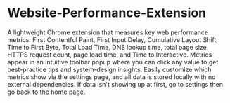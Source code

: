 # Website-Performance-Extension
A lightweight Chrome extension that measures key web performance metrics: First Contentful Paint, First Input Delay, Cumulative Layout Shift, Time to First Byte, Total Load Time, DNS lookup time, total page size, HTTPS request count, page load time, and Time to Interactive. Metrics appear in an intuitive toolbar popup where you can click any value to get best-practice tips and system-design insights. Easily customize which metrics show via the settings page, and all data is stored locally with no external dependencies. If data isn't showing up at first, go to settings then go back to the home page. 
